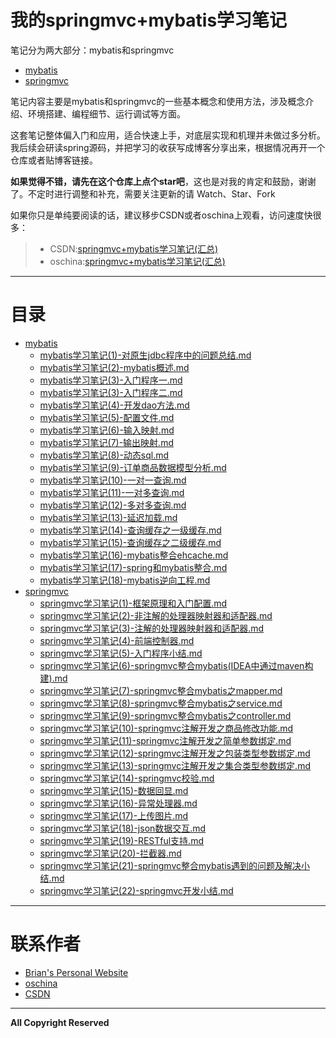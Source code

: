 # 我的springmvc+mybatis学习笔记

笔记分为两大部分：mybatis和springmvc

- [mybatis](/mybatis)
- [springmvc](/springmvc)


笔记内容主要是mybatis和springmvc的一些基本概念和使用方法，涉及概念介绍、环境搭建、编程细节、运行调试等方面。

这套笔记整体偏入门和应用，适合快速上手，对底层实现和机理并未做过多分析。我后续会研读spring源码，并把学习的收获写成博客分享出来，根据情况再开一个仓库或者贴博客链接。

**如果觉得不错，请先在这个仓库上点个star吧**，这也是对我的肯定和鼓励，谢谢了。不定时进行调整和补充，需要关注更新的请 Watch、Star、Fork

如果你只是单纯要阅读的话，建议移步CSDN或者oschina上观看，访问速度快很多：

>* CSDN:[springmvc+mybatis学习笔记(汇总)](http://blog.csdn.net/h3243212/article/details/51016271)
>* oschina:[springmvc+mybatis学习笔记(汇总)](http://my.oschina.net/brianway/blog/649946)


-----

# 目录

  - [mybatis](/mybatis)
    - [mybatis学习笔记(1)-对原生jdbc程序中的问题总结.md](/mybatis/mybatis学习笔记(1)-对原生jdbc程序中的问题总结.md)
    - [mybatis学习笔记(2)-mybatis概述.md](/mybatis/mybatis学习笔记(2)-mybatis概述.md)
    - [mybatis学习笔记(3)-入门程序一.md](/mybatis/mybatis学习笔记(3)-入门程序一.md)
    - [mybatis学习笔记(3)-入门程序二.md](/mybatis/mybatis学习笔记(3)-入门程序二.md)
    - [mybatis学习笔记(4)-开发dao方法.md](/mybatis/mybatis学习笔记(4)-开发dao方法.md)
    - [mybatis学习笔记(5)-配置文件.md](/mybatis/mybatis学习笔记(5)-配置文件.md)
    - [mybatis学习笔记(6)-输入映射.md](/mybatis/mybatis学习笔记(6)-输入映射.md)
    - [mybatis学习笔记(7)-输出映射.md](/mybatis/mybatis学习笔记(7)-输出映射.md)
    - [mybatis学习笔记(8)-动态sql.md](/mybatis/mybatis学习笔记(8)-动态sql.md)
    - [mybatis学习笔记(9)-订单商品数据模型分析.md](/mybatis/mybatis学习笔记(9)-订单商品数据模型分析.md)
    - [mybatis学习笔记(10)-一对一查询.md](/mybatis/mybatis学习笔记(10)-一对一查询.md)
    - [mybatis学习笔记(11)-一对多查询.md](/mybatis/mybatis学习笔记(11)-一对多查询.md)
    - [mybatis学习笔记(12)-多对多查询.md](/mybatis/mybatis学习笔记(12)-多对多查询.md)
    - [mybatis学习笔记(13)-延迟加载.md](/mybatis/mybatis学习笔记(13)-延迟加载.md)
    - [mybatis学习笔记(14)-查询缓存之一级缓存.md](/mybatis/mybatis学习笔记(14)-查询缓存之一级缓存.md)
    - [mybatis学习笔记(15)-查询缓存之二级缓存.md](/mybatis/mybatis学习笔记(15)-查询缓存之二级缓存.md)
    - [mybatis学习笔记(16)-mybatis整合ehcache.md](/mybatis/mybatis学习笔记(16)-mybatis整合ehcache.md)
    - [mybatis学习笔记(17)-spring和mybatis整合.md](/mybatis/mybatis学习笔记(17)-spring和mybatis整合.md)
    - [mybatis学习笔记(18)-mybatis逆向工程.md](/mybatis/mybatis学习笔记(18)-mybatis逆向工程.md)
  - [springmvc](/springmvc)
    - [springmvc学习笔记(1)-框架原理和入门配置.md](/springmvc/springmvc学习笔记(1)-框架原理和入门配置.md)
    - [springmvc学习笔记(2)-非注解的处理器映射器和适配器.md](/springmvc/springmvc学习笔记(2)-非注解的处理器映射器和适配器.md)   
    - [springmvc学习笔记(3)-注解的处理器映射器和适配器.md](/springmvc/springmvc学习笔记(3)-注解的处理器映射器和适配器.md)
    - [springmvc学习笔记(4)-前端控制器.md](/springmvc/springmvc学习笔记(4)-前端控制器.md)
    - [springmvc学习笔记(5)-入门程序小结.md](/springmvc/springmvc学习笔记(5)-入门程序小结.md)
    - [springmvc学习笔记(6)-springmvc整合mybatis(IDEA中通过maven构建).md](/springmvc/springmvc学习笔记(6)-springmvc整合mybatis(IDEA中通过maven构建).md)
    - [springmvc学习笔记(7)-springmvc整合mybatis之mapper.md](/springmvc/springmvc学习笔记(7)-springmvc整合mybatis之mapper.md)
    - [springmvc学习笔记(8)-springmvc整合mybatis之service.md](/springmvc/springmvc学习笔记(8)-springmvc整合mybatis之service.md)
    - [springmvc学习笔记(9)-springmvc整合mybatis之controller.md](/springmvc/springmvc学习笔记(9)-springmvc整合mybatis之controller.md)
    - [springmvc学习笔记(10)-springmvc注解开发之商品修改功能.md](/springmvc/springmvc学习笔记(10)-springmvc注解开发之商品修改功能.md)
    - [springmvc学习笔记(11)-springmvc注解开发之简单参数绑定.md](/springmvc/springmvc学习笔记(11)-springmvc注解开发之简单参数绑定.md)
    - [springmvc学习笔记(12)-springmvc注解开发之包装类型参数绑定.md](/springmvc/springmvc学习笔记(12)-springmvc注解开发之包装类型参数绑定.md)
    - [springmvc学习笔记(13)-springmvc注解开发之集合类型参数绑定.md](/springmvc/springmvc学习笔记(13)-springmvc注解开发之集合类型参数绑定.md)
    - [springmvc学习笔记(14)-springmvc校验.md](/springmvc/springmvc学习笔记(14)-springmvc校验.md)
    - [springmvc学习笔记(15)-数据回显.md](/springmvc/springmvc学习笔记(15)-数据回显.md)
    - [springmvc学习笔记(16)-异常处理器.md](/springmvc/springmvc学习笔记(16)-异常处理器.md)
    - [springmvc学习笔记(17)-上传图片.md](/springmvc/springmvc学习笔记(17)-上传图片.md)
    - [springmvc学习笔记(18)-json数据交互.md](/springmvc/springmvc学习笔记(18)-json数据交互.md)
    - [springmvc学习笔记(19)-RESTful支持.md](/springmvc/springmvc学习笔记(19)-RESTful支持.md)
    - [springmvc学习笔记(20)-拦截器.md](/springmvc/springmvc学习笔记(20)-拦截器.md)
    - [springmvc学习笔记(21)-springmvc整合mybatis遇到的问题及解决小结.md](/springmvc/springmvc学习笔记(21)-springmvc整合mybatis遇到的问题及解决小结.md)
    - [springmvc学习笔记(22)-springmvc开发小结.md](/springmvc/springmvc学习笔记(22)-springmvc开发小结.md)
-----

# 联系作者

- [Brian's Personal Website](http://brianway.github.io/)
- [oschina](http://my.oschina.net/brianway)
- [CSDN](http://blog.csdn.net/h3243212/)


-----

**All Copyright Reserved**
